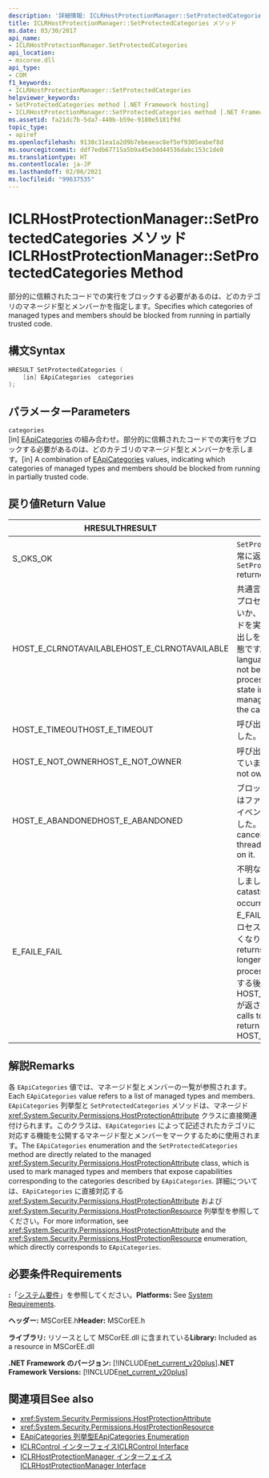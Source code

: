 ```yaml
---
description: '詳細情報: ICLRHostProtectionManager::SetProtectedCategories メソッド'
title: ICLRHostProtectionManager::SetProtectedCategories メソッド
ms.date: 03/30/2017
api_name:
- ICLRHostProtectionManager.SetProtectedCategories
api_location:
- mscoree.dll
api_type:
- COM
f1_keywords:
- ICLRHostProtectionManager::SetProtectedCategories
helpviewer_keywords:
- SetProtectedCategories method [.NET Framework hosting]
- ICLRHostProtectionManager::SetProtectedCategories method [.NET Framework hosting]
ms.assetid: fa21dc7b-5da7-440b-b59e-9180e5181f9d
topic_type:
- apiref
ms.openlocfilehash: 9138c31ea1a2d9b7ebeaeac8ef5ef9305eabef8d
ms.sourcegitcommit: ddf7edb67715a5b9a45e3dd44536dabc153c1de0
ms.translationtype: HT
ms.contentlocale: ja-JP
ms.lasthandoff: 02/06/2021
ms.locfileid: "99637535"
---
```

# <a name="iclrhostprotectionmanagersetprotectedcategories-method"></a><span data-ttu-id="83dd6-103">ICLRHostProtectionManager::SetProtectedCategories メソッド</span><span class="sxs-lookup"><span data-stu-id="83dd6-103">ICLRHostProtectionManager::SetProtectedCategories Method</span></span>

<span data-ttu-id="83dd6-104">部分的に信頼されたコードでの実行をブロックする必要があるのは、どのカテゴリのマネージド型とメンバーかを指定します。</span><span class="sxs-lookup"><span data-stu-id="83dd6-104">Specifies which categories of managed types and members should be blocked from running in partially trusted code.</span></span>  
  
## <a name="syntax"></a><span data-ttu-id="83dd6-105">構文</span><span class="sxs-lookup"><span data-stu-id="83dd6-105">Syntax</span></span>  
  
```cpp  
HRESULT SetProtectedCategories (  
    [in] EApiCategories  categories  
);  
```  
  
## <a name="parameters"></a><span data-ttu-id="83dd6-106">パラメーター</span><span class="sxs-lookup"><span data-stu-id="83dd6-106">Parameters</span></span>  

 `categories`  
 <span data-ttu-id="83dd6-107">[in] [EApiCategories](eapicategories-enumeration.md) の組み合わせ。部分的に信頼されたコードでの実行をブロックする必要があるのは、どのカテゴリのマネージド型とメンバーかを示します。</span><span class="sxs-lookup"><span data-stu-id="83dd6-107">[in] A combination of [EApiCategories](eapicategories-enumeration.md) values, indicating which categories of managed types and members should be blocked from running in partially trusted code.</span></span>  
  
## <a name="return-value"></a><span data-ttu-id="83dd6-108">戻り値</span><span class="sxs-lookup"><span data-stu-id="83dd6-108">Return Value</span></span>  
  
|<span data-ttu-id="83dd6-109">HRESULT</span><span class="sxs-lookup"><span data-stu-id="83dd6-109">HRESULT</span></span>|<span data-ttu-id="83dd6-110">説明</span><span class="sxs-lookup"><span data-stu-id="83dd6-110">Description</span></span>|  
|-------------|-----------------|  
|<span data-ttu-id="83dd6-111">S_OK</span><span class="sxs-lookup"><span data-stu-id="83dd6-111">S_OK</span></span>|<span data-ttu-id="83dd6-112">`SetProtectedCategories` が正常に返されました。</span><span class="sxs-lookup"><span data-stu-id="83dd6-112">`SetProtectedCategories` returned successfully.</span></span>|  
|<span data-ttu-id="83dd6-113">HOST_E_CLRNOTAVAILABLE</span><span class="sxs-lookup"><span data-stu-id="83dd6-113">HOST_E_CLRNOTAVAILABLE</span></span>|<span data-ttu-id="83dd6-114">共通言語ランタイム (CLR) がプロセスに読み込まれていないか、CLR がマネージド コードを実行できないまたは呼び出しを正常に処理できない状態です。</span><span class="sxs-lookup"><span data-stu-id="83dd6-114">The common language runtime (CLR) has not been loaded into a process, or the CLR is in a state in which it cannot run managed code or process the call successfully.</span></span>|  
|<span data-ttu-id="83dd6-115">HOST_E_TIMEOUT</span><span class="sxs-lookup"><span data-stu-id="83dd6-115">HOST_E_TIMEOUT</span></span>|<span data-ttu-id="83dd6-116">呼び出しがタイムアウトしました。</span><span class="sxs-lookup"><span data-stu-id="83dd6-116">The call timed out.</span></span>|  
|<span data-ttu-id="83dd6-117">HOST_E_NOT_OWNER</span><span class="sxs-lookup"><span data-stu-id="83dd6-117">HOST_E_NOT_OWNER</span></span>|<span data-ttu-id="83dd6-118">呼び出し元はロックを所有していません。</span><span class="sxs-lookup"><span data-stu-id="83dd6-118">The caller does not own the lock.</span></span>|  
|<span data-ttu-id="83dd6-119">HOST_E_ABANDONED</span><span class="sxs-lookup"><span data-stu-id="83dd6-119">HOST_E_ABANDONED</span></span>|<span data-ttu-id="83dd6-120">ブロックされたスレッドまたはファイバーが待機しているイベントがキャンセルされました。</span><span class="sxs-lookup"><span data-stu-id="83dd6-120">An event was canceled while a blocked thread or fiber was waiting on it.</span></span>|  
|<span data-ttu-id="83dd6-121">E_FAIL</span><span class="sxs-lookup"><span data-stu-id="83dd6-121">E_FAIL</span></span>|<span data-ttu-id="83dd6-122">不明な壊滅的なエラーが発生しました。</span><span class="sxs-lookup"><span data-stu-id="83dd6-122">An unknown catastrophic failure occurred.</span></span> <span data-ttu-id="83dd6-123">メソッドにより E_FAIL が返された後、そのプロセス内で CLR が使用できなくなります。</span><span class="sxs-lookup"><span data-stu-id="83dd6-123">After a method returns E_FAIL, the CLR is no longer usable within the process.</span></span> <span data-ttu-id="83dd6-124">ホスト メソッドに対する後続の呼び出しでは HOST_E_CLRNOTAVAILABLE が返されます。</span><span class="sxs-lookup"><span data-stu-id="83dd6-124">Subsequent calls to hosting methods return HOST_E_CLRNOTAVAILABLE.</span></span>|  
  
## <a name="remarks"></a><span data-ttu-id="83dd6-125">解説</span><span class="sxs-lookup"><span data-stu-id="83dd6-125">Remarks</span></span>  

 <span data-ttu-id="83dd6-126">各 `EApiCategories` 値では、マネージド型とメンバーの一覧が参照されます。</span><span class="sxs-lookup"><span data-stu-id="83dd6-126">Each `EApiCategories` value refers to a list of managed types and members.</span></span> <span data-ttu-id="83dd6-127">`EApiCategories` 列挙型と `SetProtectedCategories` メソッドは、マネージド <xref:System.Security.Permissions.HostProtectionAttribute> クラスに直接関連付けられます。このクラスは、`EApiCategories` によって記述されたカテゴリに対応する機能を公開するマネージド型とメンバーをマークするために使用されます。</span><span class="sxs-lookup"><span data-stu-id="83dd6-127">The `EApiCategories` enumeration and the `SetProtectedCategories` method are directly related to the managed <xref:System.Security.Permissions.HostProtectionAttribute> class, which is used to mark managed types and members that expose capabilities corresponding to the categories described by `EApiCategories`.</span></span> <span data-ttu-id="83dd6-128">詳細については、`EApiCategories` に直接対応する <xref:System.Security.Permissions.HostProtectionAttribute> および <xref:System.Security.Permissions.HostProtectionResource> 列挙型を参照してください。</span><span class="sxs-lookup"><span data-stu-id="83dd6-128">For more information, see <xref:System.Security.Permissions.HostProtectionAttribute> and the <xref:System.Security.Permissions.HostProtectionResource> enumeration, which directly corresponds to `EApiCategories`.</span></span>  
  
## <a name="requirements"></a><span data-ttu-id="83dd6-129">必要条件</span><span class="sxs-lookup"><span data-stu-id="83dd6-129">Requirements</span></span>  

 <span data-ttu-id="83dd6-130">**:**「[システム要件](../../get-started/system-requirements.md)」を参照してください。</span><span class="sxs-lookup"><span data-stu-id="83dd6-130">**Platforms:** See [System Requirements](../../get-started/system-requirements.md).</span></span>  
  
 <span data-ttu-id="83dd6-131">**ヘッダー:** MSCorEE.h</span><span class="sxs-lookup"><span data-stu-id="83dd6-131">**Header:** MSCorEE.h</span></span>  
  
 <span data-ttu-id="83dd6-132">**ライブラリ:** リソースとして MSCorEE.dll に含まれている</span><span class="sxs-lookup"><span data-stu-id="83dd6-132">**Library:** Included as a resource in MSCorEE.dll</span></span>  
  
 <span data-ttu-id="83dd6-133">**.NET Framework のバージョン:** [!INCLUDE[net_current_v20plus](../../../../includes/net-current-v20plus-md.md)]</span><span class="sxs-lookup"><span data-stu-id="83dd6-133">**.NET Framework Versions:** [!INCLUDE[net_current_v20plus](../../../../includes/net-current-v20plus-md.md)]</span></span>  
  
## <a name="see-also"></a><span data-ttu-id="83dd6-134">関連項目</span><span class="sxs-lookup"><span data-stu-id="83dd6-134">See also</span></span>

- <xref:System.Security.Permissions.HostProtectionAttribute>
- <xref:System.Security.Permissions.HostProtectionResource>
- [<span data-ttu-id="83dd6-135">EApiCategories 列挙型</span><span class="sxs-lookup"><span data-stu-id="83dd6-135">EApiCategories Enumeration</span></span>](eapicategories-enumeration.md)
- [<span data-ttu-id="83dd6-136">ICLRControl インターフェイス</span><span class="sxs-lookup"><span data-stu-id="83dd6-136">ICLRControl Interface</span></span>](iclrcontrol-interface.md)
- [<span data-ttu-id="83dd6-137">ICLRHostProtectionManager インターフェイス</span><span class="sxs-lookup"><span data-stu-id="83dd6-137">ICLRHostProtectionManager Interface</span></span>](iclrhostprotectionmanager-interface.md)
